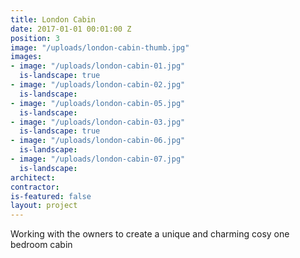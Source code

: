 ```yaml
---
title: London Cabin
date: 2017-01-01 00:01:00 Z
position: 3
image: "/uploads/london-cabin-thumb.jpg"
images:
- image: "/uploads/london-cabin-01.jpg"
  is-landscape: true
- image: "/uploads/london-cabin-02.jpg"
  is-landscape: 
- image: "/uploads/london-cabin-05.jpg"
  is-landscape: 
- image: "/uploads/london-cabin-03.jpg"
  is-landscape: true
- image: "/uploads/london-cabin-06.jpg"
  is-landscape: 
- image: "/uploads/london-cabin-07.jpg"
  is-landscape: 
architect: 
contractor: 
is-featured: false
layout: project
---
```


Working with the owners to create a unique and charming cosy  one bedroom cabin